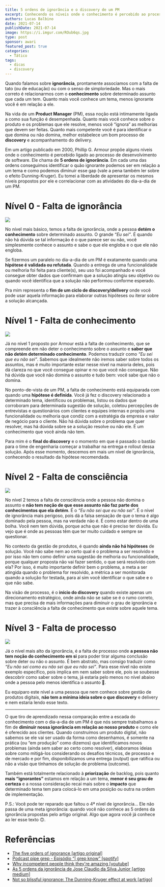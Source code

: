```yaml
---
title: 5 ordens de ignorância e o discovery de um PM
excerpt: Conhecendo os níveis onde o conhecimento é percebido ao processo de desenvolvimento de software
authors: Lucas Balbino
date: 2021-07-14
publishDate: 2021-07-14
image: https://i.imgur.com/ROub6qs.jpg
type: post
sponsor: awari
featured_post: true
categories:
  - Tático
tags:
  - dicas
  - discovery
---
```


Quando falamos sobre **ignorância**, prontamente associamos com a falta de tato (ou de educação) ou com o senso de simploriedade. Mas o mais correto é relacionarmos com o **conhecimento** sobre determinado assunto que cada um tem. Quanto mais você conhece um tema, menos ignorante você é em relação a ele.

Na vida de um **Product Manager** (PM), essa noção está intimamente ligada a como sua função é desempenhada. Quanto mais você conhece sobre o produto e os problemas que ele resolve, menos você “ignora” as melhorias que devem ser feitas. Quanto mais competente você é para identificar o que domina ou não domina, melhor estabelece um bom processo de **discovery** e acompanhamento do delivery.

Em um artigo publicado em 2000, Phillip G. Armour propõe alguns níveis onde o conhecimento é percebido ligado ao processo de desenvolvimento de software. Ele chama de **5 ordens de ignorância**. Em cada uma das ordens conseguimos identificar o quão ignorante podemos ser em relação a um tema e como podemos diminuir esse gap (vale a pena também ler sobre o efeito Dunning-Kruger). Eu tomei a liberdade de apresentar os mesmos níveis propostos por ele e correlacionar com as atividades do dia-a-dia de um PM.

# Nível 0 - Falta de ignorância

![](/images/posts/5-ordens-de-ignorancia-e-o-discovery-de-um-pm-1.png)

No nível mais básico, temos a falta de ignorância, onde a pessoa **detém o conhecimento** sobre determinado assunto. O grande *“Eu sei”*. É quando não há dúvida se tal informação é o que parece ser ou não, você simplesmente conhece o assunto e sabe o que ele engloba e o que ele não engloba.

Se fizermos um paralelo no dia-a-dia de um PM é exatamente quando uma **hipótese é validada ou refutada**. Quando a entrega de uma funcionalidade ou melhoria foi feita para cliente(s), seu uso foi acompanhado e você consegue obter dados que confirmam que a solução atingiu seu objetivo ou quando você identifica que a solução não performou conforme esperado.

Pra mim representa o **fim de um ciclo de discovery/delivery** onde você pode usar aquela informação para elaborar outras hipóteses ou iterar sobre a solução alcançada.

# Nível 1 - Falta de conhecimento

![](/images/posts/5-ordens-de-ignorancia-e-o-discovery-de-um-pm-2.png)

Já no nível 1 proposto por Armour está a falta de conhecimento, que se compreende em não deter o conhecimento sobre o assunto e **saber que não detém determinado conhecimento**. Podemos traduzir como *“Eu sei que eu não sei”*. Sabemos que idealmente não iremos saber sobre todos os assuntos, mas é muito importante estar nesse nível na maioria deles, pois dá clareza no que você consegue opinar e no que você não consegue. Não há dúvida que você não domina o assunto e tudo bem: você sabe que não o domina.

No ponto-de-vista de um PM, a falta de conhecimento está equiparada com quando uma **hipótese é definida**. Você já fez o discovery relacionado a determinado tema, identificou os problemas, listou os dados que corroboram para determinada sugestão de solução, coletou percepções de entrevistas e questionários com clientes e equipes internas e propôs uma funcionalidade ou melhoria que condiz com a estratégia da empresa e valor de negócio para o cliente. Não há dúvida sobre o problema que quer resolver, mas há dúvida sobre se a solução resolve ou não ele. É um conhecimento que você ainda não tem.

Para mim é o **final do discovery** e o momento em que é passado o bastão para o time de engenharia começar a trabalhar na entrega e rollout dessa solução. Após esse momento, descemos em mais um nível de ignorância, conhecendo o resultado da hipótese recomendada.

# Nível 2 - Falta de consciência

![](/images/posts/5-ordens-de-ignorancia-e-o-discovery-de-um-pm-3.png)

No nível 2 temos a falta de consciência onde a pessoa não domina o assunto e **não tem noção de que esse assunto não faz parte dos conhecimentos que ela detém**. É o *“Eu não sei que eu não sei”*. É o nível de ignorância mais perigoso, pois dá a falsa sensação de que o tema é algo dominado pela pessoa, mas na verdade não é. É como estar dentro de uma bolha. Você nem tem dúvida, porque acha que não é preciso ter dúvida. Eu vejo que é onde as pessoas têm que ter muito cuidado e sempre se questionar.

No contexto da gestão de produtos, é quando **ainda não há hipóteses** de solução. Você não sabe nem ao certo qual é o problema a ser resolvido e por isso não tem como definir uma sugestão de melhoria ou funcionalidade, porque qualquer proposta não vai fazer sentido, o que será resolvido com ela? Por isso, é muito importante definir bem o problema, a meta a ser atingida quando o problema for resolvido, a métrica a ser monitorada quando a solução for testada, para aí sim você identificar o que sabe e o que não sabe.

Na visão de processo, é o **início do discovery** quando existe apenas um direcionamento estratégico, onde ainda não se sabe se é o rumo correto, mas que precisa de mais informações para diminuir o grau de ignorância e trazer à consciência a falta de conhecimento que existe sobre aquele tema.

# Nível 3 - Falta de processo

![](/images/posts/5-ordens-de-ignorancia-e-o-discovery-de-um-pm-4.png)

Já o nível mais alto da ignorância, é a falta de processo onde **a pessoa não tem noção do conhecimento em si** para poder tirar alguma conclusão sobre deter ou não o assunto. É bem abstrato, mas consigo traduzir como *“Eu não sei como eu não sei que eu não sei”*. Para esse nível não existe exemplo específico, pois implica em nem saber sobre ele, pois se soubesse descobrir como saber sobre o tema, já estaria pelo menos no nível abaixo onde a pessoa pelo menos identifica o assunto 🤯.

Eu equiparo este nível a uma pessoa que nem conhece sobre gestão de produtos digitais, **não tem a mínima ideia sobre o que discovery** e delivery e nem estaria lendo esse texto.

---

O que tiro de aprendizado nessa comparação entre a escada do conhecimento com o dia-a-dia de um PM é que nós sempre trabalhamos a fim de **diminuir nossa ignorância em relação ao nosso produto** e como ele é oferecido aos clientes. Quando construímos um produto digital, não sabemos se ele vai ser usado da forma como desenhamos, é somente na prática (ou “em produção” como dizemos) que identificamos novos problemas (ainda sem saber ao certo como resolver), elaboramos ideias sobre como mitigá-los considerando os desafios técnicos, de processo e de mercado e por fim, disponibilizamos uma entrega (output) que ratifica ou não a visão que tínhamos de solução de problema (outcome).

Também está totalmente relacionado à **priorização** de backlog, pois quanto **mais “ignorantes”** estamos em relação a um tema, **menor é seu grau de certeza** e a nossa consideração recai mais sobre o **impacto** que determinado tema tem para colocá-lo em uma posição ou outra na ordem de implementação.

P.S.: Você pode ter reparado que faltou o 4ª nível de ignorância... Ele não passa de uma meta ignorância: quando você não conhece as 5 ordens da ignorância propostas pelo artigo original. Algo que agora você já conhece ao ler esse texto 🙃.

# Referências

* [The five orders of ignorance [artigo original]](https://dl.acm.org/doi/10.1145/352183.352194)
* [Podcast pipe grep - Episódio “| grep know” [spotify]](https://open.spotify.com/episode/4WLbbxFufcldWjRenUiyK0?si=2UpdKis_TL--rZ1gU4a9jA)
* [Why incompetent people think they're amazing [youtube]](https://www.youtube.com/watch?v=pOLmD_WVY-E)
* [As 5 ordens da ignorância de Jose Claudio da Silva Junior [artigo medium]](https://medium.com/@joseclaudio.dev/as-5-ordens-da-ignor%C3%A2ncia-194e75143997)
* [Not so blissful ignorance: The Dunning-Kruger effect at work [artigo]](https://www.businesstimes.com.sg/brunch/not-so-blissful-ignorance-the-dunning-kruger-effect-at-work)